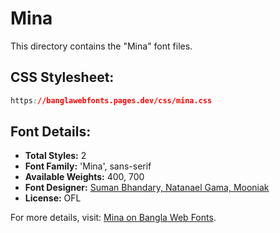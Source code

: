 # Mina

This directory contains the "Mina" font files.

## CSS Stylesheet:
```css
https://banglawebfonts.pages.dev/css/mina.css
```

## Font Details:
- **Total Styles:** 2
- **Font Family:** 'Mina', sans-serif
- **Available Weights:** 400, 700
- **Font Designer:** [Suman Bhandary, Natanael Gama, Mooniak](https://github.com/suman51284)
- **License:** OFL

For more details, visit: [Mina on Bangla Web Fonts](https://banglawebfonts.pages.dev/mina/#about).